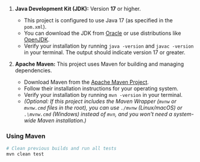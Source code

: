 1.  **Java Development Kit (JDK):** Version **17** or higher.
    *   This project is configured to use Java 17 (as specified in the `pom.xml`).
    *   You can download the JDK from [Oracle](https://www.oracle.com/java/technologies/javase-downloads.html) or use distributions like [OpenJDK](https://openjdk.java.net/install/).
    *   Verify your installation by running `java -version` and `javac -version` in your terminal. The output should indicate version 17 or greater.
  
2.  **Apache Maven:** This project uses Maven for building and managing dependencies.
    *   Download Maven from the [Apache Maven Project](https://maven.apache.org/download.cgi).
    *   Follow their installation instructions for your operating system.
    *   Verify your installation by running `mvn -version` in your terminal.
    *   *(Optional: If this project includes the Maven Wrapper (`mvnw` or `mvnw.cmd` files in the root), you can use `./mvnw` (Linux/macOS) or `.\mvnw.cmd` (Windows) instead of `mvn`, and you won't need a system-wide Maven installation.)*

### Using Maven


```bash
# Clean previous builds and run all tests
mvn clean test
